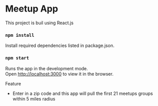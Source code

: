 Meetup App
===========

This project is buil using React.js

### `npm install`

Install required dependencies listed in package.json.

### `npm start`

Runs the app in the development mode.<br>
Open [http://localhost:3000](http://localhost:3000) to view it in the browser.

Feature
  - Enter in a zip code and this app will pull the first 21 meetups groups within 5 miles radius
